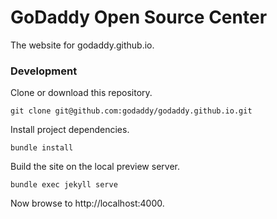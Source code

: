 # GoDaddy Open Source Center

The website for godaddy.github.io.

### Development

Clone or download this repository.

```
git clone git@github.com:godaddy/godaddy.github.io.git
```

Install project dependencies.

```
bundle install
```

Build the site on the local preview server.

```
bundle exec jekyll serve
```

Now browse to http://localhost:4000.
